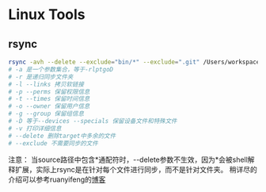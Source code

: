 # Linux Tools

## rsync

```bash
rsync -avh --delete --exclude="bin/*" --exclude=".git" /Users/workspaces/codes/src/github.com/sample/ 192.168.1.10:/home/ubuntu/sample/
# -a 是一个参数集合，等于-rlptgoD
# -r 是递归同步文件夹
# -l --links 拷贝软链接
# -p --perms 保留权限信息
# -t --times 保留时间信息
# -o --owner 保留用户信息
# -g --group 保留组信息
# -D 等于--devices --specials 保留设备文件和特殊文件
# -v 打印详细信息
# --delete 删除target中多余的文件
# --exclude 不需要同步的文件
```

注意： 当source路径中包含*通配符时，--delete参数不生效，因为\*会被shell解释扩展，实际上rsync是在针对每个文件进行同步，而不是针对文件夹。
稍详尽的介绍可以参考ruanyifeng的[博客](https://www.ruanyifeng.com/blog/2020/08/rsync.html)